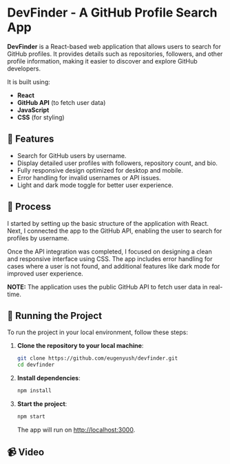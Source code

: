 
# DevFinder - A GitHub Profile Search App

**DevFinder** is a React-based web application that allows users to search for GitHub profiles. It provides details such as repositories, followers, and other profile information, making it easier to discover and explore GitHub developers.

It is built using:

- **React**
- **GitHub API** (to fetch user data)
- **JavaScript**
- **CSS** (for styling)

## 👾 Features

- Search for GitHub users by username.
- Display detailed user profiles with followers, repository count, and bio.
- Fully responsive design optimized for desktop and mobile.
- Error handling for invalid usernames or API issues.
- Light and dark mode toggle for better user experience.

## 📒 Process

I started by setting up the basic structure of the application with React. Next, I connected the app to the GitHub API, enabling the user to search for profiles by username. 

Once the API integration was completed, I focused on designing a clean and responsive interface using CSS. The app includes error handling for cases where a user is not found, and additional features like dark mode for improved user experience.

**NOTE:** The application uses the public GitHub API to fetch user data in real-time.

## 🚦 Running the Project

To run the project in your local environment, follow these steps:

1. **Clone the repository to your local machine**:
   
   ```bash
   git clone https://github.com/eugenyush/devfinder.git
   cd devfinder
   ```

2. **Install dependencies**:

   ```bash
   npm install
   ```

3. **Start the project**:

   ```bash
   npm start
   ```

   The app will run on [http://localhost:3000](http://localhost:3000).

## 📹 Video

